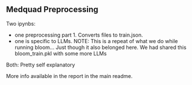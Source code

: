 ## Medquad Preprocessing


Two ipynbs:

- one preprocessing part 1. Converts files to train.json. 
- one is specific to LLMs. NOTE: This is a repeat of what we do while running bloom... Just though it also belonged here. We had shared this bloom_train.pkl with some more LLMs

Both: Pretty self explanatory

More info available in the report in the main readme.